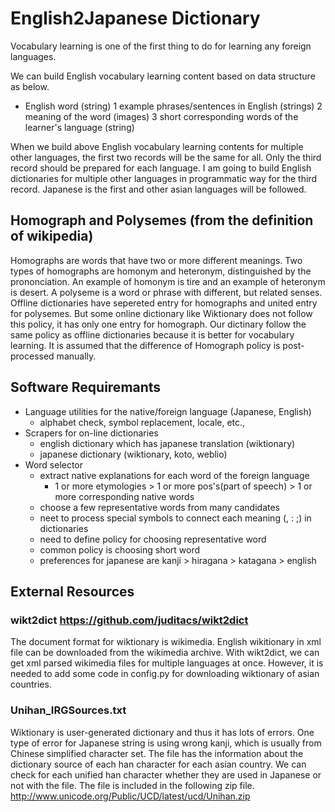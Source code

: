 # English2Japanese Dictionary
Vocabulary learning is one of the first thing to do for learning any foreign languages.

We can build English vocabulary learning content based on data structure as below.
* English word (string)
  1 example phrases/sentences in English (strings)
  2 meaning of the word (images)
  3 short corresponding words of the learner's language (string)

When we build above English vocabulary learning contents for multiple other languages, the first two records will be the same for all. Only the third record should be prepared for each language.
I am going to build English dictionaries for multiple other languages in programmatic way for the third record.
Japanese is the first and other asian languages will be followed.

## Homograph and Polysemes (from the definition of wikipedia)
Homographs are words that have two or more different meanings.
Two types of homographs are homonym and heteronym, distinguished by the prononciation.
An example of homonym is tire and an example of heteronym is desert.
A polyseme is a word or phrase with different, but related senses.
Offline dictionaries have sepereted entry for homographs and united entry for polysemes.
But some online dictionary like Wiktionary does not follow this policy, it has only one entry for homograph.
Our dictinary follow the same policy as offline dictionaries because it is better for vocabulary learning.
It is assumed that the difference of Homograph policy is post-processed manually.

## Software Requiremants
* Language utilities for the native/foreign language (Japanese, English)
  * alphabet check, symbol replacement, locale, etc.,
* Scrapers for on-line dictionaries
  * english dictionary which has japanese translation (wiktionary)
  * japanese dictionary (wiktionary, koto, weblio)
* Word selector
  * extract native explanations for each word of the foreign language
    * 1 or more etymologies > 1 or more pos's(part of speech) > 1 or more corresponding native words
  * choose a few representative words from many candidates
  * neet to process special symbols to connect each meaning (, : ;) in dictionaries
  * need to define policy for choosing representative word
  * common policy is choosing short word
  * preferences for japanese are kanji > hiragana > katagana > english

## External Resources
### wikt2dict https://github.com/juditacs/wikt2dict
The document format for wiktionary is wikimedia.
English wikitionary in xml file can be downloaded from the wikimedia archive.
With wikt2dict, we can get xml parsed wikimedia files for multiple languages at once.
However, it is needed to add some code in config.py for downloading wiktionary of asian countries.

### Unihan_IRGSources.txt
Wiktionary is user-generated dictionary and thus it has lots of errors.
One type of error for Japanese string is using wrong kanji, which is usually from Chinese simplified character set.
The file has the information about the dictionary source of each han character for each asian country.
We can check for each unified han character whether they are used in Japanese or not with the file.
The file is included in the following zip file. http://www.unicode.org/Public/UCD/latest/ucd/Unihan.zip

